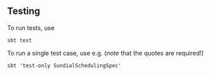 ## Testing

To run tests, use

```sbt test```

To run a single test case, use e.g. (*note* that the quotes are required!)

```sbt 'test-only SundialSchedulingSpec'```

